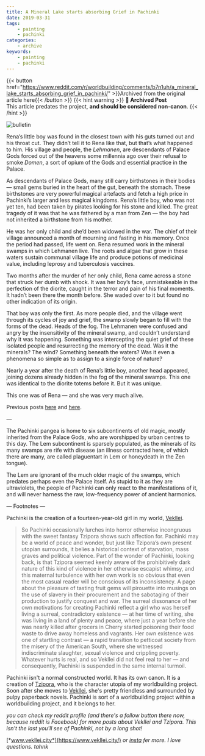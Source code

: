 ```yaml
---
title: A Mineral Lake starts absorbing Grief in Pachinki
date: 2019-03-31
tags:
    - painting
    - pachinki
categories:
    - archive
keywords:
    - painting
    - pachinki
---
```

{{< button href="https://www.reddit.com/r/worldbuilding/comments/b7n1uh/a_mineral_lake_starts_absorbing_grief_in_pachinki/" >}}Archived from the original article here{{< /button >}}
{{< hint warning >}}
**🌸 Archived Post**  
This article predates the project, **and should be considered non-canon**.
{{< /hint >}}

![bulletin](/images/swamp.jpg)

Rena’s little boy was found in the closest town with his guts turned out and his throat cut. They didn’t tell it to Rena like that, but that’s what happened to him. His village and people, the *Lehmanen*, are descendants of Palace Gods forced out of the heavens some millennia ago over their refusal to smoke *Domen*, a sort of opium of the Gods and essential practice in the Palace.

As descendants of Palace Gods, many still carry birthstones in their bodies — small gems buried in the heart of the gut, beneath the stomach. These birthstones are very powerful magical artefacts and fetch a high price in Pachinki’s larger and less magical kingdoms. Rena’s little boy, who was not yet ten, had been taken by pirates looking for his stone and killed. The great tragedy of it was that he was fathered by a man from Zen — the boy had not inherited a birthstone from his mother.

He was her only child and she’d been widowed in the war. The chief of their village announced a month of mourning and fasting in his memory. Once the period had passed, life went on. Rena resumed work in the mineral swamps in which Lehmanen live. The roots and algae that grow in these waters sustain communal village life and produce potions of medicinal value, including leprosy and tuberculosis vaccines.

Two months after the murder of her only child, Rena came across a stone that struck her dumb with shock. It was her boy’s face, unmistakeable in the perfection of the diorite, caught in the terror and pain of his final moments. It hadn’t been there the month before. She waded over to it but found no other indication of its origin.

That boy was only the first. As more people died, and the village went through its cycles of joy and grief, the swamp slowly began to fill with the forms of the dead. Heads of the fog. The Lehmanen were confused and angry by the insensitivity of the mineral swamp, and couldn’t understand why it was happening. Something was intercepting the quiet grief of these isolated people and resurrecting the memory of the dead. Was it the minerals? The wind? Something beneath the waters? Was it even a phenomena so simple as to assign to a single force of nature?

Nearly a year after the death of Rena’s little boy, another head appeared, joining dozens already hidden in the fog of the mineral swamps. This one was identical to the diorite totems before it. But it was unique.

This one was of Rena — and she was very much alive.

Previous posts [here](https://www.reddit.com/r/worldbuilding/comments/ar8jov/a_gem_girl_shows_off_her_enormous_strength_in/) and [here](https://www.reddit.com/user/MelonKony/comments/azmu94/the_palace_gods_attempt_to_retrieve_their_runaway/).

—

The Pachinki pangea is home to six subcontinents of old magic, mostly inherited from the Palace Gods, who are worshipped by urban centres to this day. The Lem subcontinent is sparsely populated, as the minerals of its many swamps are rife with disease (an illness contracted here, of which there are many, are called plaguentart in Lem or honeydeath in the Zen tongue).

The Lem are ignorant of the much older magic of the swamps, which predates perhaps even the Palace itself. As stupid to it as they are ultraviolets, the people of Pachinki can only react to the manifestations of it, and will never harness the raw, low-frequency power of ancient harmonics.

— Footnotes —

Pachinki is the creation of a fourteen-year-old girl in my world, [Vekllei](https://vekllei.city).

>So Pachinki occasionally lurches into horror otherwise incongruous with the sweet fantasy Tzipora shows such affection for. Pachinki may be a world of peace and wonder, but just like Tzipora’s own present utopian surrounds, it belies a historical context of starvation, mass graves and political violence. Part of the wonder of Pachinki, looking back, is that Tzipora seemed keenly aware of the prohibitively dark nature of this kind of violence in her otherwise escapist whimsy, and this maternal turbulence with her own work is so obvious that even the most casual reader will be conscious of its inconsistency. A page about the pleasure of tasting fruit gems will pirouette into musings on the use of slavery in their procurement and the sabotaging of their production to justify conquest and war. The surreal dissonance of her own motivations for creating Pachinki reflect a girl who was herself living a surreal, contradictory existence — at her time of writing, she was living in a land of plenty and peace, where just a year before she was nearly killed after grocers in Cherry started poisoning their food waste to drive away homeless and vagrants. Her own existence was one of startling contrast — a rapid transition to petticoat society from the misery of the American South, where she witnessed indiscriminate slaughter, sexual violence and crippling poverty. Whatever hurts is real, and so Vekllei did not feel real to her — and consequently, Pachinki is suspended in the same internal turmoil.

Pachinki isn't a normal constructed world. It has its own canon. It is a creation of [Tzipora](https://vekllei.city/category/character/), who is the character utopia of my worldbuilding project. Soon after she moves to [Vekllei](https://vekllei.city/category/landscape/), she's pretty friendless and surrounded by pulpy paperback novels. Pachinki is sort of a worldbuilding project within a worldbuilding project, and it belongs to her.

*you can check my reddit profile (and there's a follow button there now, because reddit is Facebook) for more posts about Vekllei and Tzipora. This isn't the last you'll see of Pachinki, not by a long shot!*

[*www.vekllei.city*](https://www.vekllei.city/)  *or* [*insta*](https://www.instagram.com/melon.kony/) *fer more. I love questions. tahnk*
